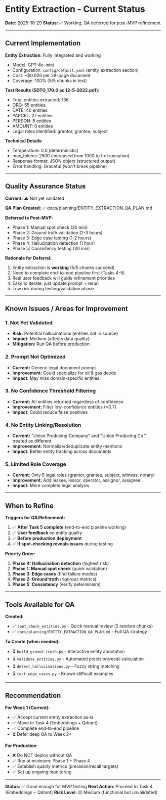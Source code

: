 # Entity Extraction - Current Status

**Date:** 2025-10-29
**Status:** ✅ Working, QA deferred for post-MVP refinement

---

## Current Implementation

**Entity Extraction:** Fully integrated and working
- Model: GPT-4o-mini
- Configuration: `config/default.yaml` (entity_extraction section)
- Cost: ~$0.006 per 28-page document
- Coverage: 100% (5/5 chunks in test)

**Test Results (SDTO_170.0 ac 12-5-2022.pdf):**
- Total entities extracted: 136
- ORG: 55 entities
- DATE: 40 entities
- PARCEL: 27 entities
- PERSON: 8 entities
- AMOUNT: 6 entities
- Legal roles identified: grantor, grantee, subject

**Technical Details:**
- Temperature: 0.0 (deterministic)
- max_tokens: 2500 (increased from 1000 to fix truncation)
- Response format: JSON object (structured output)
- Error handling: Graceful (won't break pipeline)

---

## Quality Assurance Status

**Current:** ⚠️ Not yet validated

**QA Plan Created:** ✅ docs/planning/ENTITY_EXTRACTION_QA_PLAN.md

**Deferred to Post-MVP:**
- Phase 1: Manual spot check (30 min)
- Phase 2: Ground truth validation (2-3 hours)
- Phase 3: Edge case testing (1-2 hours)
- Phase 4: Hallucination detection (1 hour)
- Phase 5: Consistency testing (30 min)

**Rationale for Deferral:**
1. Entity extraction is **working** (5/5 chunks succeed)
2. Need to complete end-to-end pipeline first (Tasks 4-5)
3. Real user feedback will guide refinement priorities
4. Easy to iterate: just update prompt + rerun
5. Low risk during testing/validation phase

---

## Known Issues / Areas for Improvement

### 1. Not Yet Validated
- **Risk:** Potential hallucinations (entities not in source)
- **Impact:** Medium (affects data quality)
- **Mitigation:** Run QA before production

### 2. Prompt Not Optimized
- **Current:** Generic legal document prompt
- **Improvement:** Could specialize for oil & gas deeds
- **Impact:** May miss domain-specific entities

### 3. No Confidence Threshold Filtering
- **Current:** All entities returned regardless of confidence
- **Improvement:** Filter low-confidence entities (<0.7)
- **Impact:** Could reduce false positives

### 4. No Entity Linking/Resolution
- **Current:** "Union Producing Company" and "Union Producing Co." treated as different
- **Improvement:** Normalize/deduplicate entity mentions
- **Impact:** Better entity tracking across documents

### 5. Limited Role Coverage
- **Current:** Only 5 legal roles (grantor, grantee, subject, witness, notary)
- **Improvement:** Add lessee, lessor, operator, assignor, assignee
- **Impact:** More complete legal analysis

---

## When to Refine

**Triggers for QA/Refinement:**
1. ✅ **After Task 5 complete** (end-to-end pipeline working)
2. ✅ **User feedback** on entity quality
3. ✅ **Before production deployment**
4. ✅ **If spot-checking reveals issues** during testing

**Priority Order:**
1. **Phase 4: Hallucination detection** (highest risk)
2. **Phase 1: Manual spot check** (quick validation)
3. **Phase 3: Edge cases** (find failure modes)
4. **Phase 2: Ground truth** (rigorous metrics)
5. **Phase 5: Consistency** (verify determinism)

---

## Tools Available for QA

**Created:**
- ✅ `spot_check_entities.py` - Quick manual review (3 random chunks)
- ✅ `docs/planning/ENTITY_EXTRACTION_QA_PLAN.md` - Full QA strategy

**To Create (when needed):**
- ⏳ `build_ground_truth.py` - Interactive entity annotation
- ⏳ `validate_entities.py` - Automated precision/recall calculation
- ⏳ `detect_hallucinations.py` - Fuzzy string matching
- ⏳ `test_edge_cases.py` - Known-difficult examples

---

## Recommendation

**For Week 1 (Current):**
- ✅ Accept current entity extraction as-is
- ✅ Move to Task 4 (Embeddings + Qdrant)
- ✅ Complete end-to-end pipeline
- ⏳ Defer deep QA to Week 2+

**For Production:**
- ❌ Do NOT deploy without QA
- ✅ Run at minimum: Phase 1 + Phase 4
- ✅ Establish quality metrics (precision/recall targets)
- ✅ Set up ongoing monitoring

---

**Status:** ✅ Good enough for MVP testing
**Next Action:** Proceed to Task 4 (Embeddings + Qdrant)
**Risk Level:** 🟡 Medium (functional but unvalidated)
